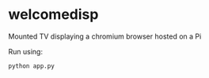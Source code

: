 # welcomedisp
Mounted TV displaying a chromium browser hosted on a Pi

Run using:
```
python app.py
```
